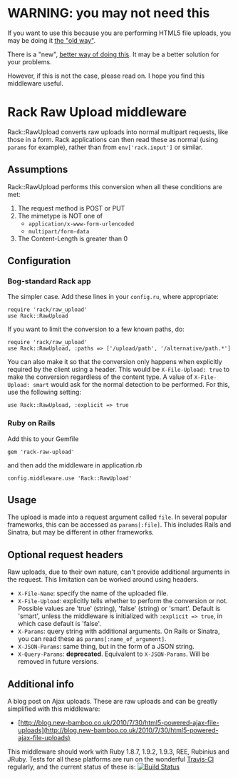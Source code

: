 # WARNING: you may not need this

If you want to use this because you are performing HTML5 file uploads, you may be doing it [the "old way"](http://blog.new-bamboo.co.uk/2010/7/30/html5-powered-ajax-file-uploads).

There is a "new", [better way of doing this](http://blog.new-bamboo.co.uk/2012/01/10/ridiculously-simple-ajax-uploads-with-formdata). It may be a better solution for your problems.

However, if this is not the case, please read on. I hope you find this middleware useful.

# Rack Raw Upload middleware

Rack::RawUpload converts raw uploads into normal multipart requests, like those in a form. Rack applications can then read these as normal (using `params` for example), rather than from `env['rack.input']` or similar.

## Assumptions

Rack::RawUpload performs this conversion when all these conditions are met:

1. The request method is POST or PUT
2. The mimetype is NOT one of
    * `application/x-www-form-urlencoded`
    * `multipart/form-data`
3. The Content-Length is greater than 0

## Configuration

### Bog-standard Rack app

The simpler case. Add these lines in your `config.ru`, where appropriate:

    require 'rack/raw_upload'
    use Rack::RawUpload

If you want to limit the conversion to a few known paths, do:

    require 'rack/raw_upload'
    use Rack::RawUpload, :paths => ['/upload/path', '/alternative/path.*']

You can also make it so that the conversion only happens when explicitly required by the client using a header. This would be `X-File-Upload: true` to make the conversion regardless of the content type. A value of `X-File-Upload: smart` would ask for the normal detection to be performed. For this, use the following setting:

    use Rack::RawUpload, :explicit => true

### Ruby on Rails

Add this to your Gemfile

    gem 'rack-raw-upload'

and then add the middleware in application.rb

    config.middleware.use 'Rack::RawUpload'


## Usage

The upload is made into a request argument called `file`. In several popular frameworks, this can be accessed as `params[:file]`. This includes Rails and Sinatra, but may be different in other frameworks.


## Optional request headers

Raw uploads, due to their own nature, can't provide additional arguments in the request. This limitation can be worked around using headers.

* `X-File-Name`: specify the name of the uploaded file.
* `X-File-Upload`: explicitly tells whether to perform the conversion or not. Possible values are 'true' (string), 'false' (string) or 'smart'. Default is 'smart', unless the middleware is initialized with `:explicit => true`, in which case default is 'false'.
* `X-Params`: query string with additional arguments. On Rails or Sinatra, you can read these as `params[:name_of_argument]`.
* `X-JSON-Params`: same thing, but in the form of a JSON string.
* `X-Query-Params`: **deprecated**. Equivalent to `X-JSON-Params`. Will be removed in future versions.


## Additional info

A blog post on Ajax uploads. These are raw uploads and can be greatly simplified with this middleware:

* [http://blog.new-bamboo.co.uk/2010/7/30/html5-powered-ajax-file-uploads](http://blog.new-bamboo.co.uk/2010/7/30/html5-powered-ajax-file-uploads)

This middleware should work with Ruby 1.8.7, 1.9.2, 1.9.3, REE, Rubinius and JRuby. Tests for all these platforms are run on the wonderful [Travis-CI](http://travis-ci.org/) regularly, and the current status of these is: [![Build Status](https://api.travis-ci.org/newbamboo/rack-raw-upload.png)](http://travis-ci.org/newbamboo/rack-raw-upload)
